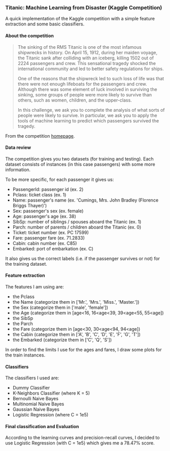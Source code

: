 ### Titanic: Machine Learning from Disaster (Kaggle Competition)
A quick implementation of the Kaggle competition with a simple
feature extraction and some basic classifiers.

#### About the competition
> The sinking of the RMS Titanic is one of the most infamous shipwrecks
> in history.  On April 15, 1912, during her maiden voyage, the Titanic
> sank after colliding with an iceberg, killing 1502 out of 2224
> passengers and crew. This sensational tragedy shocked the
> international community and led to better safety regulations
> for ships.
>
> One of the reasons that the shipwreck led to such loss of life was
> that there were not enough lifeboats for the passengers and crew.
> Although there was some element of luck involved in surviving the
> sinking, some groups of people were more likely to survive than
> others, such as women, children, and the upper-class.
>
> In this challenge, we ask you to complete the analysis of what sorts
> of people were likely to survive. In particular, we ask you to apply
> the tools of machine learning to predict which passengers survived
> the tragedy.

From the competition [homepage](https://www.kaggle.com/c/titanic).

#### Data review
The competition gives you two datasets (for training and testing).
Each dataset consists of instances (in this case passengers) with
some more information.

To be more specific, for each passenger it gives us:
* PassengerId: passenger id (ex. 2)
* Pclass: ticket class (ex. 1)
* Name: passenger's name (ex. 'Cumings, Mrs. John Bradley (Florence
Briggs Thayer)')
* Sex: passenger's sex (ex. female)
* Age: passenger's age (ex. 38)
* SibSp: number of siblings / spouses aboard the Titanic (ex. 1)
* Parch: number of parents / children aboard the Titanic (ex. 0)
* Ticket: ticket number (ex. PC 17599)
* Fare: passenger fare (ex. 71.2833)
* Cabin: cabin number (ex. C85)
* Embarked: port of embarkation (ex. C)

It also gives us the correct labels (i.e. if the passenger survives
or not) for the training dataset.

#### Feature extraction
The features I am using are:
* the Pclass
* the Name (categorize them in ['Mr.', 'Mrs.', 'Miss.', 'Master.'])
* the Sex (categorize them in ['male', 'female'])
* the Age (categorize them in [age<16, 16<age<39, 39<age<55, 55<age])
* the SibSp
* the Parch
* the Fare (categorize them in [age<30, 30<age<94, 94<age])
* the Cabin (categorize them in
['A', 'B', 'C', 'D', 'E', 'F', 'G', 'T'])
* the Embarked (categorize them in ['C', 'Q', 'S'])

In order to find the limits I use for the ages and fares, I draw some
plots for the train instances.

#### Classifiers
The classifiers I used are:
* Dummy Classifier
* K-Neighbors Classifier (where K = 5)
* Bernoulli Naive Bayes
* Multinomial Naive Bayes
* Gaussian Naive Bayes
* Logistic Regression (where C = 1e5)

#### Final classification and Evaluation
According to the learning curves and precision-recall curves, I decided
to use Logistic Regression (with C = 1e5) which gives me a 78.47% score.

